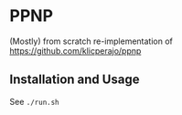 # PPNP

(Mostly) from scratch re-implementation of https://github.com/klicperajo/ppnp

## Installation and Usage

See `./run.sh`